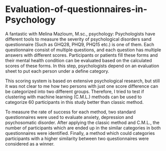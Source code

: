 # Evaluation-of-questionnaires-in-Psychology

A fantastic with Melina Mazloum, M.sc., psychology: 
Psychologists have different tools to measure the severity of psychological disorders sand questionnaire (Such as GHQ28, PHQ9, PHQ15 etc.) is one of them. Each questionnaire consist of multiple questions, and each question has multiple answers with different scores. Participants or patients fill these forms and their mental health condition can be evaluated based on the calculated scores of these forms. In this step, psychologists depend on an evaluation sheet to put each person under a define category.

This scoring system is based on extensive psychological research, but still it was not clear to me how two persons with just one score difference can be categorized into two different groups. Therefore, I tried to test if clustering with machine learning (C.M.L.) methods can be used to categorize 60 participants in this study better than classic method.
 
To measure the rate of success for each method, two standard questionnaires were used to evaluate anxiety, depression and psychosomatic disorder. After applying the classic method and C.M.L., the number of participants which are ended up in the similar categories in both questionnaires were identified. Finally, a method which could categories participants with a higher similarity  between two  questionnaires were considered as a winner.
